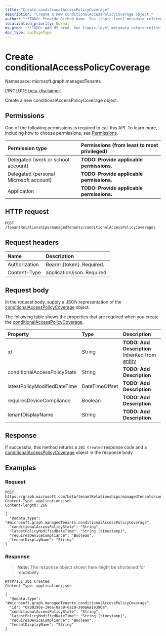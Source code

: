 ```yaml
---
title: "Create conditionalAccessPolicyCoverage"
description: "Create a new conditionalAccessPolicyCoverage object."
author: "**TODO: Provide Github Name. See [topic-level metadata reference](https://msgo.azurewebsites.net/add/document/guidelines/metadata.html#topic-level-metadata)**"
localization_priority: Normal
ms.prod: "**TODO: Add MS prod. See [topic-level metadata reference](https://msgo.azurewebsites.net/add/document/guidelines/metadata.html#topic-level-metadata)**"
doc_type: apiPageType
---
```


# Create conditionalAccessPolicyCoverage
Namespace: microsoft.graph.managedTenants

[!INCLUDE [beta-disclaimer](../../includes/beta-disclaimer.md)]

Create a new conditionalAccessPolicyCoverage object.

## Permissions
One of the following permissions is required to call this API. To learn more, including how to choose permissions, see [Permissions](/graph/permissions-reference).

|Permission type|Permissions (from least to most privileged)|
|:---|:---|
|Delegated (work or school account)|**TODO: Provide applicable permissions.**|
|Delegated (personal Microsoft account)|**TODO: Provide applicable permissions.**|
|Application|**TODO: Provide applicable permissions.**|

## HTTP request

<!-- {
  "blockType": "ignored"
}
-->
``` http
POST /tenantRelationships/managedTenants/conditionalAccessPolicyCoverages
```

## Request headers
|Name|Description|
|:---|:---|
|Authorization|Bearer {token}. Required.|
|Content-Type|application/json. Required.|

## Request body
In the request body, supply a JSON representation of the [conditionalAccessPolicyCoverage](../resources/managedtenants-conditionalaccesspolicycoverage.md) object.

The following table shows the properties that are required when you create the [conditionalAccessPolicyCoverage](../resources/managedtenants-conditionalaccesspolicycoverage.md).

|Property|Type|Description|
|:---|:---|:---|
|id|String|**TODO: Add Description** Inherited from [entity](../resources/managedtenants-entity.md)|
|conditionalAccessPolicyState|String|**TODO: Add Description**|
|latestPolicyModifiedDateTime|DateTimeOffset|**TODO: Add Description**|
|requiresDeviceCompliance|Boolean|**TODO: Add Description**|
|tenantDisplayName|String|**TODO: Add Description**|



## Response

If successful, this method returns a `201 Created` response code and a [conditionalAccessPolicyCoverage](../resources/managedtenants-conditionalaccesspolicycoverage.md) object in the response body.

## Examples

### Request
<!-- {
  "blockType": "request",
  "name": "create_conditionalaccesspolicycoverage_from_"
}
-->
``` http
POST https://graph.microsoft.com/beta/tenantRelationships/managedTenants/conditionalAccessPolicyCoverages
Content-Type: application/json
Content-length: 266

{
  "@odata.type": "#microsoft.graph.managedTenants.conditionalAccessPolicyCoverage",
  "conditionalAccessPolicyState": "String",
  "latestPolicyModifiedDateTime": "String (timestamp)",
  "requiresDeviceCompliance": "Boolean",
  "tenantDisplayName": "String"
}
```


### Response
>**Note:** The response object shown here might be shortened for readability.
<!-- {
  "blockType": "response",
  "truncated": true,
  "@odata.type": "microsoft.graph.managedTenants.conditionalAccessPolicyCoverage"
}
-->
``` http
HTTP/1.1 201 Created
Content-Type: application/json

{
  "@odata.type": "#microsoft.graph.managedTenants.conditionalAccessPolicyCoverage",
  "id": "0a39196a-196a-0a39-6a19-390a6a19390a",
  "conditionalAccessPolicyState": "String",
  "latestPolicyModifiedDateTime": "String (timestamp)",
  "requiresDeviceCompliance": "Boolean",
  "tenantDisplayName": "String"
}
```

